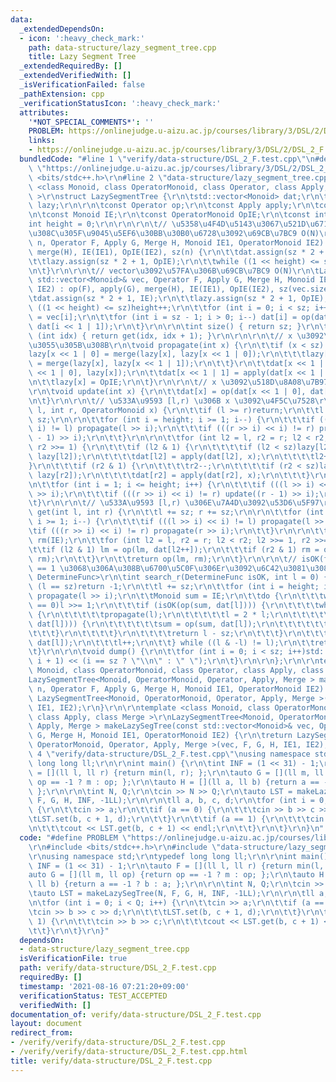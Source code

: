 ```yaml
---
data:
  _extendedDependsOn:
  - icon: ':heavy_check_mark:'
    path: data-structure/lazy_segment_tree.cpp
    title: Lazy Segment Tree
  _extendedRequiredBy: []
  _extendedVerifiedWith: []
  _isVerificationFailed: false
  _pathExtension: cpp
  _verificationStatusIcon: ':heavy_check_mark:'
  attributes:
    '*NOT_SPECIAL_COMMENTS*': ''
    PROBLEM: https://onlinejudge.u-aizu.ac.jp/courses/library/3/DSL/2/DSL_2_F
    links:
    - https://onlinejudge.u-aizu.ac.jp/courses/library/3/DSL/2/DSL_2_F
  bundledCode: "#line 1 \"verify/data-structure/DSL_2_F.test.cpp\"\n#define PROBLEM\
    \ \"https://onlinejudge.u-aizu.ac.jp/courses/library/3/DSL/2/DSL_2_F\"\r\n#include\
    \ <bits/stdc++.h>\r\n#line 2 \"data-structure/lazy_segment_tree.cpp\"\n\r\ntemplate\
    \ <class Monoid, class OperatorMonoid, class Operator, class Apply, class Merge\
    \ >\r\nstruct LazySegmentTree {\r\n\tstd::vector<Monoid> dat;\r\n\tstd::vector<OperatorMonoid>\
    \ lazy;\r\n\r\n\tconst Operator op;\r\n\tconst Apply apply;\r\n\tconst Merge merge;\r\
    \n\tconst Monoid IE;\r\n\tconst OperatorMonoid OpIE;\r\n\tconst int sz;\r\n\t\
    int height = 0;\r\n\r\n\r\n\t// \u5358\u4F4D\u5143\u3067\u521D\u671F\u5316\u3055\
    \u308C\u305F\u9045\u5EF6\u30BB\u30B0\u6728\u3092\u69CB\u7BC9 O(N)\r\n\tLazySegmentTree(int\
    \ n, Operator F, Apply G, Merge H, Monoid IE1, OperatorMonoid IE2) : op(F), apply(G),\
    \ merge(H), IE(IE1), OpIE(IE2), sz(n) {\r\n\t\tdat.assign(sz * 2 + 1, IE);\r\n\
    \t\tlazy.assign(sz * 2 + 1, OpIE);\r\n\t\twhile ((1 << height) <= sz)height++;\r\
    \n\t}\r\n\r\n\t// vector\u3092\u57FA\u306B\u69CB\u7BC9 O(N)\r\n\tLazySegmentTree(const\
    \ std::vector<Monoid>& vec, Operator F, Apply G, Merge H, Monoid IE1, OperatorMonoid\
    \ IE2) : op(F), apply(G), merge(H), IE(IE1), OpIE(IE2), sz(vec.size()) {\r\n\t\
    \tdat.assign(sz * 2 + 1, IE);\r\n\t\tlazy.assign(sz * 2 + 1, OpIE);\r\n\t\twhile\
    \ ((1 << height) <= sz)height++;\r\n\t\tfor (int i = 0; i < sz; i++) dat[i + sz]\
    \ = vec[i];\r\n\t\tfor (int i = sz - 1; i > 0; i--) dat[i] = op(dat[i << 1 | 0],\
    \ dat[i << 1 | 1]);\r\n\t}\r\n\r\n\tint size() { return sz; }\r\n\tMonoid operator[]\
    \ (int idx) { return get(idx, idx + 1); }\r\n\r\n\r\n\t// x \u3092\u4F1D\u642C\
    \u3055\u305B\u308B\r\n\tvoid propagate(int x) {\r\n\t\tif (x < sz) {\r\n\t\t\t\
    lazy[x << 1 | 0] = merge(lazy[x], lazy[x << 1 | 0]);\r\n\t\t\tlazy[x << 1 | 1]\
    \ = merge(lazy[x], lazy[x << 1 | 1]);\r\n\t\t}\r\n\t\tdat[x << 1 | 0] = apply(dat[x\
    \ << 1 | 0], lazy[x]);\r\n\t\tdat[x << 1 | 1] = apply(dat[x << 1 | 1], lazy[x]);\r\
    \n\t\tlazy[x] = OpIE;\r\n\t}\r\n\r\n\t// x \u3092\u518D\u8A08\u7B97\u3059\u308B\
    \r\n\tvoid update(int x) {\r\n\t\tdat[x] = op(dat[x << 1 | 0], dat[x << 1 | 1]);\r\
    \n\t}\r\n\r\n\t// \u533A\u9593 [l,r) \u306B x \u3092\u4F5C\u7528\r\n\tvoid set(int\
    \ l, int r, OperatorMonoid x) {\r\n\t\tif (l >= r)return;\r\n\t\tl += sz; r +=\
    \ sz;\r\n\r\n\t\tfor (int i = height; i >= 1; i--) {\r\n\t\t\tif (((l >> i) <<\
    \ i) != l) propagate(l >> i);\r\n\t\t\tif (((r >> i) << i) != r) propagate((r\
    \ - 1) >> i);\r\n\t\t}\r\n\r\n\t\tfor (int l2 = l, r2 = r; l2 < r2; l2 >>= 1,\
    \ r2 >>= 1) {\r\n\t\t\tif (l2 & 1) {\r\n\t\t\t\tif (l2 < sz)lazy[l2] = merge(x,\
    \ lazy[l2]);\r\n\t\t\t\tdat[l2] = apply(dat[l2], x);\r\n\t\t\t\tl2++;\r\n\t\t\t\
    }\r\n\t\t\tif (r2 & 1) {\r\n\t\t\t\tr2--;\r\n\t\t\t\tif (r2 < sz)lazy[r2] = merge(x,\
    \ lazy[r2]);\r\n\t\t\t\tdat[r2] = apply(dat[r2], x);\r\n\t\t\t}\r\n\t\t}\r\n\r\
    \n\t\tfor (int i = 1; i <= height; i++) {\r\n\t\t\tif (((l >> i) << i) != l) update(l\
    \ >> i);\r\n\t\t\tif (((r >> i) << i) != r) update((r - 1) >> i);\r\n\t\t}\r\n\
    \t}\r\n\r\n\t// \u533A\u9593 [l,r) \u306E\u7A4D\u3092\u53D6\u5F97\r\n\tMonoid\
    \ get(int l, int r) {\r\n\t\tl += sz; r += sz;\r\n\r\n\t\tfor (int i = height;\
    \ i >= 1; i--) {\r\n\t\t\tif (((l >> i) << i) != l) propagate(l >> i);\r\n\t\t\
    \tif (((r >> i) << i) != r) propagate(r >> i);\r\n\t\t}\r\n\r\n\t\tMonoid lm(IE),\
    \ rm(IE);\r\n\t\tfor (int l2 = l, r2 = r; l2 < r2; l2 >>= 1, r2 >>= 1) {\r\n\t\
    \t\tif (l2 & 1) lm = op(lm, dat[l2++]);\r\n\t\t\tif (r2 & 1) rm = op(dat[--r2],\
    \ rm);\r\n\t\t}\r\n\t\treturn op(lm, rm);\r\n\t}\r\n\r\n\t// isOK(fold(l,l+1,...,r-1,r))\
    \ == 1 \u3068\u306A\u308B\u6700\u5C0F\u306Er\u3092\u6C42\u3081\u308B\r\n\ttemplate<class\
    \ DetermineFunc>\r\n\tint search_r(DetermineFunc isOK, int l = 0) {\r\n\t\tif\
    \ (l == sz)return -1;\r\n\t\tl += sz;\r\n\t\tfor (int i = height; i >= 1; i--)\
    \ propagate(l >> i);\r\n\t\tMonoid sum = IE;\r\n\t\tdo {\r\n\t\t\twhile (l % 2\
    \ == 0)l >>= 1;\r\n\t\t\tif (isOK(op(sum, dat[l]))) {\r\n\t\t\t\twhile (l < sz)\
    \ {\r\n\t\t\t\t\tpropagate(l);\r\n\t\t\t\t\tl = 2 * l;\r\n\t\t\t\t\tif (!isOK(op(sum,\
    \ dat[l]))) {\r\n\t\t\t\t\t\tsum = op(sum, dat[l]);\r\n\t\t\t\t\t\tl++;\r\n\t\t\
    \t\t\t}\r\n\t\t\t\t}\r\n\t\t\t\treturn l - sz;\r\n\t\t\t}\r\n\t\t\tsum = op(sum,\
    \ dat[l]);\r\n\t\t\tl++;\r\n\t\t} while ((l & -l) != l);\r\n\t\treturn -1;\r\n\
    \t}\r\n\r\n\tvoid dump() {\r\n\t\tfor (int i = 0; i < sz; i++)std::cout << get(i,\
    \ i + 1) << (i == sz ? \"\\n\" : \" \");\r\n\t}\r\n\r\n};\r\n\r\ntemplate <class\
    \ Monoid, class OperatorMonoid, class Operator, class Apply, class Merge >\r\n\
    LazySegmentTree<Monoid, OperatorMonoid, Operator, Apply, Merge > makeLazySegTree(int\
    \ n, Operator F, Apply G, Merge H, Monoid IE1, OperatorMonoid IE2) {\r\n\treturn\
    \ LazySegmentTree<Monoid, OperatorMonoid, Operator, Apply, Merge >(n, F, G, H,\
    \ IE1, IE2);\r\n}\r\n\r\ntemplate <class Monoid, class OperatorMonoid, class Operator,\
    \ class Apply, class Merge >\r\nLazySegmentTree<Monoid, OperatorMonoid, Operator,\
    \ Apply, Merge > makeLazySegTree(const std::vector<Monoid>& vec, Operator F, Apply\
    \ G, Merge H, Monoid IE1, OperatorMonoid IE2) {\r\n\treturn LazySegmentTree<Monoid,\
    \ OperatorMonoid, Operator, Apply, Merge >(vec, F, G, H, IE1, IE2);\r\n}\r\n#line\
    \ 4 \"verify/data-structure/DSL_2_F.test.cpp\"\nusing namespace std;\r\ntypedef\
    \ long long ll;\r\n\r\nint main() {\r\n\tint INF = (1 << 31) - 1;\r\n\tauto F\
    \ = [](ll l, ll r) {return min(l, r); };\r\n\tauto G = [](ll m, ll op) {return\
    \ op == -1 ? m : op; };\r\n\tauto H = [](ll a, ll b) {return a == -1 ? b : a;\
    \ };\r\n\r\n\tint N, Q;\r\n\tcin >> N >> Q;\r\n\tauto LST = makeLazySegTree(N,\
    \ F, G, H, INF, -1LL);\r\n\r\n\tll a, b, c, d;\r\n\tfor (int i = 0; i < Q; i++)\
    \ {\r\n\t\tcin >> a;\r\n\t\tif (a == 0) {\r\n\t\t\tcin >> b >> c >> d;\r\n\t\t\
    \tLST.set(b, c + 1, d);\r\n\t\t}\r\n\t\tif (a == 1) {\r\n\t\t\tcin >> b >> c;\r\
    \n\t\t\tcout << LST.get(b, c + 1) << endl;\r\n\t\t}\r\n\t}\r\n}\n"
  code: "#define PROBLEM \"https://onlinejudge.u-aizu.ac.jp/courses/library/3/DSL/2/DSL_2_F\"\
    \r\n#include <bits/stdc++.h>\r\n#include \"data-structure/lazy_segment_tree.cpp\"\
    \r\nusing namespace std;\r\ntypedef long long ll;\r\n\r\nint main() {\r\n\tint\
    \ INF = (1 << 31) - 1;\r\n\tauto F = [](ll l, ll r) {return min(l, r); };\r\n\t\
    auto G = [](ll m, ll op) {return op == -1 ? m : op; };\r\n\tauto H = [](ll a,\
    \ ll b) {return a == -1 ? b : a; };\r\n\r\n\tint N, Q;\r\n\tcin >> N >> Q;\r\n\
    \tauto LST = makeLazySegTree(N, F, G, H, INF, -1LL);\r\n\r\n\tll a, b, c, d;\r\
    \n\tfor (int i = 0; i < Q; i++) {\r\n\t\tcin >> a;\r\n\t\tif (a == 0) {\r\n\t\t\
    \tcin >> b >> c >> d;\r\n\t\t\tLST.set(b, c + 1, d);\r\n\t\t}\r\n\t\tif (a ==\
    \ 1) {\r\n\t\t\tcin >> b >> c;\r\n\t\t\tcout << LST.get(b, c + 1) << endl;\r\n\
    \t\t}\r\n\t}\r\n}"
  dependsOn:
  - data-structure/lazy_segment_tree.cpp
  isVerificationFile: true
  path: verify/data-structure/DSL_2_F.test.cpp
  requiredBy: []
  timestamp: '2021-08-16 07:21:20+09:00'
  verificationStatus: TEST_ACCEPTED
  verifiedWith: []
documentation_of: verify/data-structure/DSL_2_F.test.cpp
layout: document
redirect_from:
- /verify/verify/data-structure/DSL_2_F.test.cpp
- /verify/verify/data-structure/DSL_2_F.test.cpp.html
title: verify/data-structure/DSL_2_F.test.cpp
---
```

